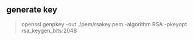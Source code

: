 ## generate key

> openssl genpkey -out ./pem/rsakey.pem -algorithm RSA -pkeyopt rsa_keygen_bits:2048
